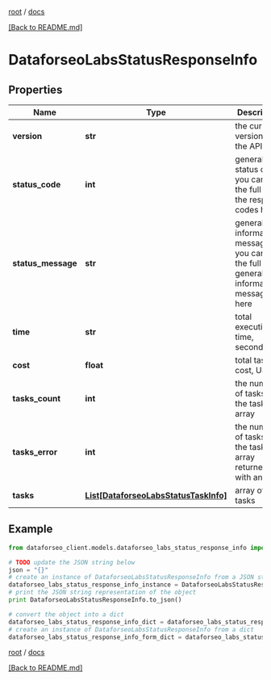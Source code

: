 [root](./../ "root") / [docs](./ "docs")

[[Back to README.md]](./../README.md "[Back to README.md]")

# DataforseoLabsStatusResponseInfo

## Properties

Name | Type | Description | Notes
------------ | ------------- | ------------- | -------------
**version** | **str** | the current version of the API | [optional]
**status_code** | **int** | general status code you can find the full list of the response codes here | [optional]
**status_message** | **str** | general informational message you can find the full list of general informational messages here | [optional]
**time** | **str** | total execution time, seconds | [optional]
**cost** | **float** | total tasks cost, USD | [optional]
**tasks_count** | **int** | the number of tasks in the tasks array | [optional]
**tasks_error** | **int** | the number of tasks in the tasks array returned with an error | [optional]
**tasks** | [**List[DataforseoLabsStatusTaskInfo]**](DataforseoLabsStatusTaskInfo.md) | array of tasks | [optional]

## Example

```python
from dataforseo_client.models.dataforseo_labs_status_response_info import DataforseoLabsStatusResponseInfo

# TODO update the JSON string below
json = "{}"
# create an instance of DataforseoLabsStatusResponseInfo from a JSON string
dataforseo_labs_status_response_info_instance = DataforseoLabsStatusResponseInfo.from_json(json)
# print the JSON string representation of the object
print DataforseoLabsStatusResponseInfo.to_json()

# convert the object into a dict
dataforseo_labs_status_response_info_dict = dataforseo_labs_status_response_info_instance.to_dict()
# create an instance of DataforseoLabsStatusResponseInfo from a dict
dataforseo_labs_status_response_info_form_dict = dataforseo_labs_status_response_info.from_dict(dataforseo_labs_status_response_info_dict)
```

  

[root](./../ "root") / [docs](./ "docs")

[[Back to README.md]](./../README.md "[Back to README.md]")